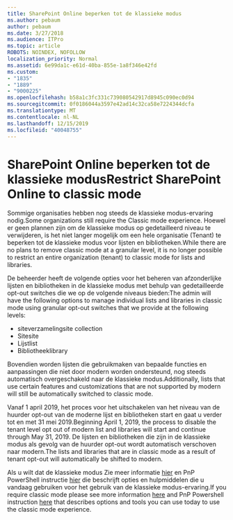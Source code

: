 ```yaml
---
title: SharePoint Online beperken tot de klassieke modus
ms.author: pebaum
author: pebaum
ms.date: 3/27/2018
ms.audience: ITPro
ms.topic: article
ROBOTS: NOINDEX, NOFOLLOW
localization_priority: Normal
ms.assetid: 6e99da1c-e61d-40ba-855e-1a8f346e42fd
ms.custom:
- "1835"
- "1889"
- "9000225"
ms.openlocfilehash: b58a1c3fc331c739080542917d8945c090ec0d94
ms.sourcegitcommit: 0f0186044a3597e42ad14c32ca58e7224344dcfa
ms.translationtype: MT
ms.contentlocale: nl-NL
ms.lasthandoff: 12/15/2019
ms.locfileid: "40048755"
---
```

# <a name="restrict-sharepoint-online-to-classic-mode"></a><span data-ttu-id="34d26-102">SharePoint Online beperken tot de klassieke modus</span><span class="sxs-lookup"><span data-stu-id="34d26-102">Restrict SharePoint Online to classic mode</span></span>

<span data-ttu-id="34d26-103">Sommige organisaties hebben nog steeds de klassieke modus-ervaring nodig.</span><span class="sxs-lookup"><span data-stu-id="34d26-103">Some organizations still require the Classic mode experience.</span></span> <span data-ttu-id="34d26-104">Hoewel er geen plannen zijn om de klassieke modus op gedetailleerd niveau te verwijderen, is het niet langer mogelijk om een hele organisatie (Tenant) te beperken tot de klassieke modus voor lijsten en bibliotheken.</span><span class="sxs-lookup"><span data-stu-id="34d26-104">While there are no plans to remove classic mode at a granular level, it is no longer possible to restrict an entire organization (tenant) to classic mode for lists and libraries.</span></span>

<span data-ttu-id="34d26-105">De beheerder heeft de volgende opties voor het beheren van afzonderlijke lijsten en bibliotheken in de klassieke modus met behulp van gedetailleerde opt-out switches die we op de volgende niveaus bieden:</span><span class="sxs-lookup"><span data-stu-id="34d26-105">The admin will have the following options to manage individual lists and libraries in classic mode using granular opt-out switches that we provide at the following levels:</span></span>

- <span data-ttu-id="34d26-106">siteverzameling</span><span class="sxs-lookup"><span data-stu-id="34d26-106">site collection</span></span>
- <span data-ttu-id="34d26-107">Site</span><span class="sxs-lookup"><span data-stu-id="34d26-107">site</span></span>
- <span data-ttu-id="34d26-108">Lijst</span><span class="sxs-lookup"><span data-stu-id="34d26-108">list</span></span>
- <span data-ttu-id="34d26-109">Bibliotheek</span><span class="sxs-lookup"><span data-stu-id="34d26-109">library</span></span>

<span data-ttu-id="34d26-110">Bovendien worden lijsten die gebruikmaken van bepaalde functies en aanpassingen die niet door modern worden ondersteund, nog steeds automatisch overgeschakeld naar de klassieke modus.</span><span class="sxs-lookup"><span data-stu-id="34d26-110">Additionally, lists that use certain features and customizations that are not supported by modern will still be automatically switched to classic mode.</span></span>

<span data-ttu-id="34d26-111">Vanaf 1 april 2019, het proces voor het uitschakelen van het niveau van de huurder opt-out van de moderne lijst en bibliotheken start en gaat u verder tot en met 31 mei 2019.</span><span class="sxs-lookup"><span data-stu-id="34d26-111">Beginning April 1, 2019, the process to disable the tenant level opt out of modern list and libraries will start and continue through May 31, 2019.</span></span>  <span data-ttu-id="34d26-112">De lijsten en bibliotheken die zijn in de klassieke modus als gevolg van de huurder opt-out wordt automatisch verschoven naar modern.</span><span class="sxs-lookup"><span data-stu-id="34d26-112">The lists and libraries that are in classic mode as a result of tenant opt-out will automatically be shifted to modern.</span></span>

<span data-ttu-id="34d26-113">Als u wilt dat de klassieke modus Zie meer informatie [hier](https://techcommunity.microsoft.com/t5/Microsoft-SharePoint-Blog/Delivering-SharePoint-modern-experiences/ba-p/315023) en PnP PowerShell instructie [hier](https://docs.microsoft.com/sharepoint/dev/transform/modernize-userinterface-lists-and-libraries-optout) die beschrijft opties en hulpmiddelen die u vandaag gebruiken voor het gebruik van de klassieke modus-ervaring.</span><span class="sxs-lookup"><span data-stu-id="34d26-113">If you require classic mode please see more information [here](https://techcommunity.microsoft.com/t5/Microsoft-SharePoint-Blog/Delivering-SharePoint-modern-experiences/ba-p/315023) and PnP Powershell instruction [here](https://docs.microsoft.com/sharepoint/dev/transform/modernize-userinterface-lists-and-libraries-optout) that describes options and tools you can use today to use the classic mode experience.</span></span>
